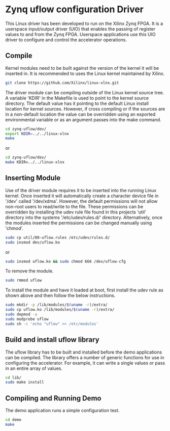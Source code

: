 # Zynq uflow configuration Driver

This Linux driver has been developed to run on the Xilinx Zynq FPGA.
It is a userspace input/output driver (UIO) that enables the passing
of register values to and from the Zynq FPGA. Userspace applications
use this UIO driver to configure and control the accelerator
operations.


## Compile

Kernel modules need to be built against the version of the kernel it will be
inserted in. It is recommended to uses the Linux kernel maintained by Xilinx.

``` bash
git clone https://github.com/Xilinx/linux-xlnx.git
```

The driver module can be compiling outside of the Linux kernel source tree. A
variable 'KDIR' in the Makefile is used to point to the kernel source
directory. The default value has it pointing to the default Linux install
location for kernel sources. However, if cross compiling or if the sources are
in a non-default location the value can be overridden using an exported
environmental variable or as an argument passes into the make command.

```bash
cd zynq-uflow/dev/
export KDIR=../../linux-xlnx
make
```

or

```bash
cd zynq-uflow/dev/
make KDIR=../../linux-xlnx
```


## Inserting Module

Use of the driver module requires it to be inserted into the running Linux
kernel. Once inserted it will automatically create a character device file in
'/dev' called '/dev/xdma'. However, the default permissions will not allow
non-root users to read/write to the file. These permissions can be overridden
by installing the udev rule file found in this projects 'util' directory into
the systems '/etc/udev/rules.d/' directory. Alternatively, once the modules
inserted the permissions can be changed manually using 'chmod'.

```bash
sudo cp util/80-uflow.rules /etc/udev/rules.d/
sudo insmod dev/uflow.ko
```

or

```bash
sudo insmod uflow.ko && sudo chmod 666 /dev/uflow-cfg
```

To remove the module.

```bash
sudo rmmod uflow
```

To install the module and have it loaded at boot, first install the udev rule
as shown above and then follow the below instructions.

```bash
sudo mkdir -p /lib/modules/$(uname -r)/extra/
sudo cp uflow.ko /lib/modules/$(uname -r)/extra/
sudo depmod -a
sudo modprobe uflow
sudo sh -c 'echo "uflow" >> /etc/modules'
```


## Build and install uflow library

The uflow library has to be built and installed before the demo
applications can be compiled. The library offers a number of generic
functions for use in configuring the accelerator. For example, it can
write a single values or pass in an entire array of values.

```bash
cd lib/
sudo make install
```


## Compiling and Running Demo

The demo application runs a simple configuration test.

```bash
cd demo
make
```
